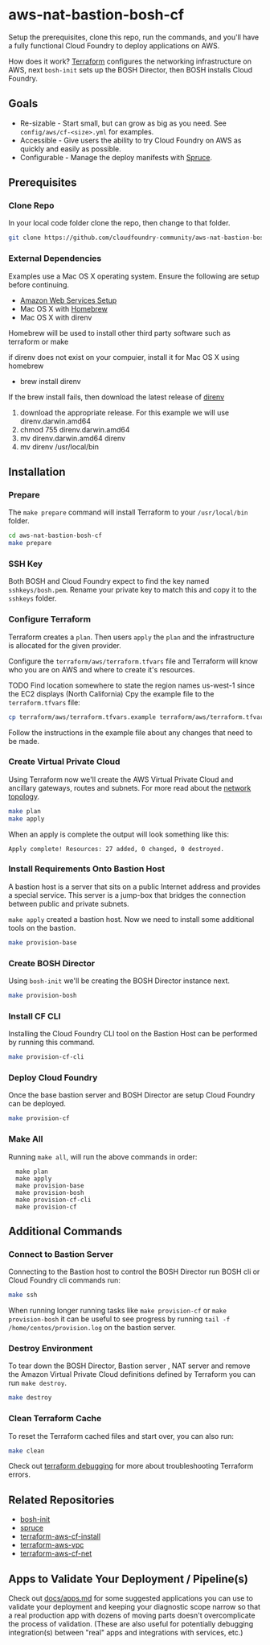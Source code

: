 # aws-nat-bastion-bosh-cf

Setup the prerequisites, clone this repo, run the commands, and you'll have a fully functional Cloud Foundry to deploy applications on AWS.

How does it work? [Terraform](https://www.terraform.io/) configures the networking infrastructure on AWS, next `bosh-init` sets up the BOSH Director, then BOSH installs Cloud Foundry.

## Goals

  * Re-sizable - Start small, but can grow as big as you need.  See `config/aws/cf-<size>.yml` for examples.
  * Accessible - Give users the ability to try Cloud Foundry on AWS as quickly and easily as possible.
  * Configurable - Manage the deploy manifests with [Spruce](https://github.com/geofffranks/spruce).

## Prerequisites

### Clone Repo

In your local code folder clone the repo, then change to that folder.

```sh
git clone https://github.com/cloudfoundry-community/aws-nat-bastion-bosh-cf.git
```

### External Dependencies

Examples use a Mac OS X operating system.  Ensure the following are setup before continuing.

  * [Amazon Web Services Setup](docs/aws-setup.md)
  * Mac OS X with [Homebrew](http://brew.sh/)
  * Mac OS X with direnv

Homebrew will be used to install other third party software such as terraform or make

if direnv does not exist on your compuier, install it
for Mac OS X using homebrew

  * brew install direnv

If the brew install fails, then download the latest release of [direnv](https://github.com/direnv/direnv/releases "direnv releases")

  1. download the appropriate release.  For this example we will use direnv.darwin.amd64 
  2. chmod 755 direnv.darwin.amd64
  3. mv direnv.darwin.amd64 direnv
  4. mv direnv /usr/local/bin 

## Installation

### Prepare

The `make prepare` command will install Terraform to your `/usr/local/bin` folder.

```sh
cd aws-nat-bastion-bosh-cf
make prepare
```

### SSH Key

Both BOSH and Cloud Foundry expect to find the key named `sshkeys/bosh.pem`.  Rename your private key to match this and copy it to the `sshkeys` folder.

### Configure Terraform

Terraform creates a `plan`.  Then users `apply` the `plan` and the infrastructure is allocated for the given provider.

Configure the `terraform/aws/terraform.tfvars` file and Terraform will know who you are on AWS and where to create it's resources.

TODO Find location somewhere to state the region names us-west-1 since the EC2 displays (North California)
Cpy the example file to the `terraform.tfvars` file:

```sh
cp terraform/aws/terraform.tfvars.example terraform/aws/terraform.tfvars
```

Follow the instructions in the example file about any changes that need to be made.

### Create Virtual Private Cloud

Using Terraform now we'll create the AWS Virtual Private Cloud and ancillary gateways, routes and subnets.  For more read about the [network topology](docs/network-topology.md).

```sh
make plan
make apply
```

When an apply is complete the output will look something like this:

```
Apply complete! Resources: 27 added, 0 changed, 0 destroyed.
```

### Install Requirements Onto Bastion Host

A bastion host is a server that sits on a public Internet address and provides a special service.  This server is a jump-box that bridges the connection between public and private subnets.

`make apply` created a bastion host. Now we need to install some additional tools on the bastion.

```sh
make provision-base
```

### Create BOSH Director

Using `bosh-init` we'll be creating the BOSH Director instance next.

```sh
make provision-bosh
```
### Install CF CLI

Installing the Cloud Foundry CLI tool on the Bastion Host can be performed by running this command.

```sh
make provision-cf-cli
```

### Deploy Cloud Foundry

Once the base bastion server and BOSH Director are setup Cloud Foundry can be deployed.

```sh
make provision-cf
```

### Make All

Running `make all`, will run the above commands in order:

```
  make plan
  make apply
  make provision-base
  make provision-bosh
  make provision-cf-cli
  make provision-cf
```

## Additional Commands

### Connect to Bastion Server

Connecting to the Bastion host to control the BOSH Director run BOSH cli or Cloud Foundry cli commands run:

```sh
make ssh
```

When running longer running tasks like `make provision-cf` or `make provision-bosh` it can be useful to see progress by running `tail -f /home/centos/provision.log` on the bastion server.  

### Destroy Environment

To tear down the BOSH Director, Bastion server , NAT server and remove the Amazon Virtual Private Cloud definitions defined by Terraform you can run `make destroy`.

```sh
make destroy
```

### Clean Terraform Cache

To reset the Terraform cached files and start over, you can also run:

```sh
make clean
```

Check out [terraform debugging](docs/terraform.md#debugging) for more about troubleshooting Terraform errors.

## Related Repositories

  * [bosh-init](https://github.com/cloudfoundry/bosh-init)
  * [spruce](https://github.com/geofffranks/spruce)
  * [terraform-aws-cf-install](https://github.com/cloudfoundry-community/terraform-aws-cf-install)
  * [terraform-aws-vpc](https://github.com/cloudfoundry-community/terraform-aws-vpc)
  * [terraform-aws-cf-net](https://github.com/cloudfoundry-community/terraform-aws-cf-net)

## Apps to Validate Your Deployment / Pipeline(s)

Check out [docs/apps.md](docs/apps.md) for some suggested applications you can use to validate your deployment and keeping your diagnostic scope narrow so that a real production app with dozens of moving parts doesn't overcomplicate the process of validation. (These are also useful for potentially debugging integration(s) between "real" apps and integrations with services, etc.)

